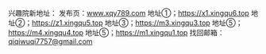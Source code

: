 
兴趣院新地址：
发布页：www.xqy789.com
地址①；https://x1.xingqu6.top
地址②；https://z1.xingqu5.top
地址③；https://m3.xingqu3.top
地址⑤；https://m4.xingqu4.top
地址⑤；https://m1.xingqu1.top
找回邮箱：qiqiwuqi7757@gmail.com

